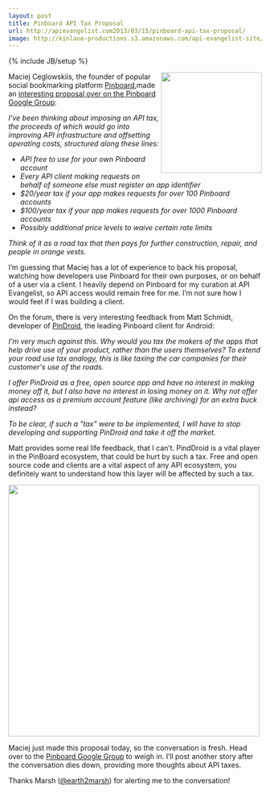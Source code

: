 ```yaml
---
layout: post
title: Pinboard API Tax Proposal
url: http://apievangelist.com2013/03/15/pinboard-api-tax-proposal/
image: http://kinlane-productions.s3.amazonaws.com/api-evangelist-site/blog/pinboard-icon.png
---
```

{% include JB/setup %}
<p>
     <a href="https://pinboard.in" target="_blank"><img src="https://s3.amazonaws.com/kinlane-productions/api-evangelist/pinboard/pinboard_in_blue.png"  width="200" align="right" /></a>
</p>
<p>
     Maciej Ceglowskiis, the founder of popular social bookmarking platform <a href="https://pinboard.in">Pinboard</a>,made an <a href="https://groups.google.com/d/msg/pinboard-dev/PidYOmyBaxI/mLDKIzC6olgJ" target="_blank">interesting proposal over on the Pinboard Google Group</a>:
</p>
<p>
     <em>I've been thinking about imposing an API tax, the proceeds of which would go into improving API infrastructure and offsetting operating costs, structured along these lines:</em>
</p>
<ul>
     <li>
          <em>API free to use for your own Pinboard account</em>
     </li>
     <li>
          <em>Every API client making requests on behalf of someone else must register an app identifier</em>
     </li>
     <li>
          <em>$20/year tax if your app makes requests for over 100 Pinboard accounts</em>
     </li>
     <li>
          <em>$100/year tax if your app makes requests for over 1000 Pinboard accounts</em>
     </li>
     <li>
          <em>Possibly additional price levels to waive certain rate limits</em>
     </li>
</ul>
<p>
     <em>Think of it as a road tax that then pays for further construction, repair, and people in orange vests.</em>
</p>
<p>
     I’m guessing that Maciej has a lot of experience to back his proposal, watching how developers use Pinboard for their own purposes, or on behalf of a user via a client. I heavily depend on Pinboard for my curation at API Evangelist, so API access would remain free for me. I’m not sure how I would feel if I was building a client.
</p>
<p>
     On the forum, there is very interesting feedback from Matt Schmidt, developer of <a href="https://play.google.com/store/apps/details?id=com.pindroid">PinDroid</a>, the leading Pinboard client for Android:
</p>
<p>
     <em>I'm very much against this. Why would you tax the makers of the apps that help drive use of your product, rather than the users themselves? To extend your road use tax analogy, this is like taxing the car companies for their customer's use of the roads.</em>
</p>
<p>
     <em>I offer PinDroid as a free, open source app and have no interest in making money off it, but I also have no interest in losing money on it. Why not offer api access as a premium account feature (like archiving) for an extra buck instead?</em>
</p>
<p>
     <em>To be clear, if such a "tax" were to be implemented, I will have to stop developing and supporting PinDroid and take it off the market.</em>
</p>
<p>
     Matt provides some real life feedback, that I can’t. PindDroid is a vital player in the PinBoard ecosystem, that could be hurt by such a tax. Free and open source code and clients are a vital aspect of any API ecosystem, you definitely want to understand how this layer will be affected by such a tax.
</p>
<p>
     <a href="https://play.google.com/store/apps/details?id=com.pindroid"><img src="https://s3.amazonaws.com/kinlane-productions/api-evangelist/pinboard/pindroid.png"  width="500" /></a>
</p>
<p>
     Maciej just made this proposal today, so the conversation is fresh. Head over to the <a href="https://groups.google.com/d/msg/pinboard-dev/PidYOmyBaxI/mLDKIzC6olgJ" target="_parent">Pinboard Google Group</a> to weigh in. I’ll post another story after the conversation dies down, providing more thoughts about API taxes.
</p>
<p>
     Thanks Marsh (<a href="https://twitter.com/earth2marsh" target="_blank">@earth2marsh</a>) for alerting me to the conversation!
</p>
